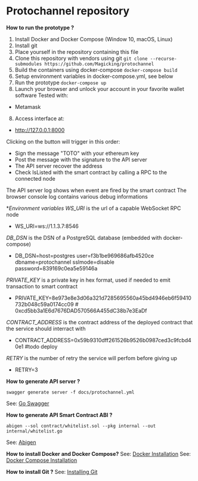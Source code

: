 # Protochannel repository

**How to run the prototype ?**

1. Install Docker and Docker Compose (Window 10, macOS, Linux)
2. Install git
3. Place yourself in the repository containing this file
4. Clone this repository with vendors using git
```git clone --recurse-submodules https://github.com/Magicking/protochannel```
5. Build the containers using docker-compose
```docker-compose build```
6. Setup environment variables in docker-compose.yml, see below
7. Run the prototype
```docker-compose up```
8. Launch your browser and unlock your account in your favorite wallet software
Tested with:
  - Metamask
8. Access interface at:
  - http://127.0.0.1:8000

Clicking on the button will trigger in this order:
  - Sign the message "TOTO" with your ethereum key
  - Post the message with the signature to the API server
  - The API server recover the address
  - Check IsListed with the smart contract by calling a RPC to the connected node

The API server log shows when event are fired by the smart contract
The browser console log contains various debug informations

**Environment variables*
*WS_URI* is the url of a capable WebSocket RPC node
  - WS_URI=ws://1.1.3.7:8546

*DB_DSN* is the DSN of a PostgreSQL database (embedded with docker-compose)
  - DB_DSN=host=postgres user=f3b1be969686afb4520ce dbname=protochannel sslmode=disable password=839169c0ea5e59146a

*PRIVATE_KEY* is a private key in hex format, used if needed to emit transaction to smart contract
  - PRIVATE_KEY=8e973e8e3d06a321d7285695560a45bd4946eb6f59410732b048c59a0174cc09 # 0xcd5bb3a1E6d7676DAD570566A455dC38b7e3EaDf

*CONTRACT_ADDRESS* is the contract address of the deployed contract that the service should interract with
  - CONTRACT_ADDRESS=0x59b9310dff261526b9526b0987ced3c9fcbd40e1 #todo deploy

*RETRY* is the number of retry the service will perfom before giving up
  - RETRY=3

**How to generate API server ?**
```
swagger generate server -f docs/protochannel.yml
```
See: [Go Swagger][2]

**How to generate API Smart Contract ABI ?**
```
abigen --sol contract/whitelist.sol --pkg internal --out internal/whitelist.go
```
See: [Abigen][3]

**How to install Docker and Docker Compose?**
See: [Docker Installation][1]
See: [Docker Compose Installation][4]

**How to install Git ?**
See: [Installing Git][5]

[1]: https://docker.github.io/engine/installation/
[2]: https://goswagger.io/
[3]: https://github.com/ethereum/go-ethereum/wiki/Native-DApps:-Go-bindings-to-Ethereum-contracts#generating-the-bindings
[4]: https://docs.docker.com/compose/install/
[5]: https://git-scm.com/book/en/v2/Getting-Started-Installing-Git

